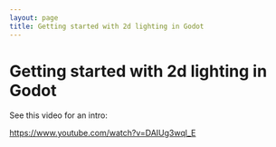 ```yaml
---
layout: page
title: Getting started with 2d lighting in Godot
---
```


# Getting started with 2d lighting in Godot

See this video for an intro:

<https://www.youtube.com/watch?v=DAIUg3wql_E>
